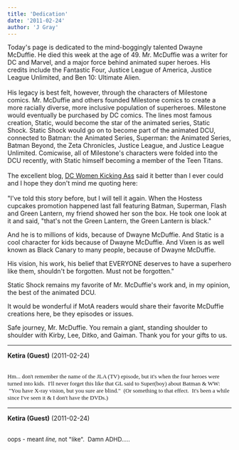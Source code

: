 ```yaml
---
title: 'Dedication'
date: '2011-02-24'
author: 'J Gray'
---
```


Today's page is dedicated to the mind-boggingly talented Dwayne McDuffie. He died this week at the age of 49. Mr. McDuffie was a writer for DC and Marvel, and a major force behind animated super heroes. His credits include the Fantastic Four, Justice League of America, Justice League Unlimited, and Ben 10: Ultimate Alien. <br><br>His legacy is best felt, however, through the characters of Milestone comics. Mr. McDuffie and others founded Milestone comics to create a more racially diverse, more inclusive population of superheroes. Milestone would eventually be purchased by DC comics. The lines most famous creation, Static, would become the star of the animated series, Static Shock. Static Shock would go on to become part of the animated DCU, connected to Batman: the Animated Series, Superman: the Animated Series, Batman Beyond, the Zeta Chronicles, Justice League, and Justice League Unlimited. Comicwise, all of Milestone's characters were folded into the DCU recently, with Static himself becoming a member of the Teen Titans.<br><br>The excellent blog, <a name="" target="_blank" classname="" class="" href="http://dcwomenkickingass.tumblr.com/">DC Women Kicking Ass</a> said it better than I ever could and I hope they don't mind me quoting here:<br><br>"I've told this story before, but I will tell it again. When the  Hostess cupcakes promotion happened last fall featuring Batman,  Superman, Flash and Green Lantern, my friend showed her son the box. He  took one look at it and said, "that's not the Green Lantern, the Green  Lantern is black." <p>And he is to millions of kids, because of Dwayne McDuffie. And Static  is a cool character for kids because of Dwayne McDuffie. And Vixen is  as well known as Black Canary to many people, because of Dwayne  McDuffie.</p> <p>His vision, his work, his belief that EVERYONE deserves to have a  superhero like them, shouldn't be forgotten. Must not be forgotten."</p><p>Static Shock remains my favorite of Mr. McDuffie's work and, in my opinion, the best of the animated DCU. <br></p><p>It would be wonderful if MotA readers would share their favorite McDuffie creations here, be they episodes or issues.</p><p>Safe journey, Mr. McDuffie. You remain a giant, standing shoulder to shoulder with Kirby, Lee, Ditko, and Gaiman. Thank you for your gifts to us.<br></p>

---
**Ketira (Guest)** (2011-02-24)

<br> <font class="Apple-style-span" face="Verdana" size="2">Hm... don't remember the name of the JLA (TV) episode, but it's when the four heroes were turned into kids. &nbsp;I'll never forget this like that GL said to Super(boy) about Batman &amp; WW: &nbsp;"You have X-ray vision, but you sure are blind." &nbsp;(Or something to that effect. &nbsp;It's been a while since I've seen it &amp; I don't have the DVDs.)</font>

---
**Ketira (Guest)** (2011-02-24)

<br> <font class="Apple-style-span" size="2">oops - meant <i>line,</i>&nbsp;not "like". &nbsp;Damn ADHD.....</font>

